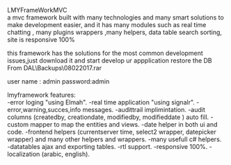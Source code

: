 LMYFrameWorkMVC  
a mvc framework built with many technologies and many smart solutions to make development easier,   and it has many modules such as real time chatting , many plugins wrappers ,many helpers, data table search sorting,   site is responsive 100%  

this framework has the solutions for the most common development issues,just download it and start develop ur appplication         restore the DB From DAL\Backups\08022017.rar  

user name : admin   password:admin  

lmyframework features:   
-error loging "using Elmah".
-real time application "using signalr".
-error,warning,succes,info messages.
-audittrail implimintation.
-audit columns (createdby, creationdate, modifiedby, modifieddate ) auto fill. -custom mapper to map the entities and views.
-date helper in both ui and code.
-frontend helpers (currentserver time, select2 wrapper, datepicker wrapper) and many other helpers and wrappers.
-many usefull c# helpers.  
-datatables ajax and exporting tables.
-rtl support.
-responsive 100%.
-localization (arabic, english).
